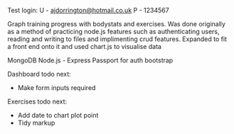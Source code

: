 Test login: 
U - ajdorrington@hotmail.co.uk
P - 1234567


Graph training progress with bodystats and exercises. Was done originally as a method of practicing node.js features such as authenticating users, reading and writing to files and implimenting crud features. Expanded to fit a front end onto it and used chart.js to visualise data

MongoDB
Node.js - Express
Passport for auth
bootstrap

Dashboard todo next:
 - Make form inputs required

Exercises todo next:
 - Add date to chart plot point
 - Tidy markup
 